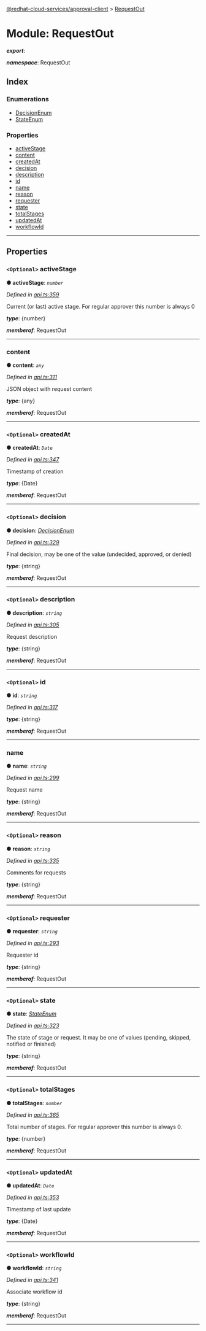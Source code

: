 [@redhat-cloud-services/approval-client](../README.md) > [RequestOut](../modules/requestout.md)

# Module: RequestOut

*__export__*: 

*__namespace__*: RequestOut

## Index

### Enumerations

* [DecisionEnum](../enums/requestout.decisionenum.md)
* [StateEnum](../enums/requestout.stateenum.md)

### Properties

* [activeStage](requestout.md#activestage)
* [content](requestout.md#content)
* [createdAt](requestout.md#createdat)
* [decision](requestout.md#decision)
* [description](requestout.md#description)
* [id](requestout.md#id)
* [name](requestout.md#name)
* [reason](requestout.md#reason)
* [requester](requestout.md#requester)
* [state](requestout.md#state)
* [totalStages](requestout.md#totalstages)
* [updatedAt](requestout.md#updatedat)
* [workflowId](requestout.md#workflowid)

---

## Properties

<a id="activestage"></a>

### `<Optional>` activeStage

**● activeStage**: *`number`*

*Defined in [api.ts:359](https://github.com/RedHatInsights/javascript-clients/blob/master/packages/approval/api.ts#L359)*

Current (or last) active stage. For regular approver this number is always 0

*__type__*: {number}

*__memberof__*: RequestOut

___
<a id="content"></a>

###  content

**● content**: *`any`*

*Defined in [api.ts:311](https://github.com/RedHatInsights/javascript-clients/blob/master/packages/approval/api.ts#L311)*

JSON object with request content

*__type__*: {any}

*__memberof__*: RequestOut

___
<a id="createdat"></a>

### `<Optional>` createdAt

**● createdAt**: *`Date`*

*Defined in [api.ts:347](https://github.com/RedHatInsights/javascript-clients/blob/master/packages/approval/api.ts#L347)*

Timestamp of creation

*__type__*: {Date}

*__memberof__*: RequestOut

___
<a id="decision"></a>

### `<Optional>` decision

**● decision**: *[DecisionEnum](../enums/requestout.decisionenum.md)*

*Defined in [api.ts:329](https://github.com/RedHatInsights/javascript-clients/blob/master/packages/approval/api.ts#L329)*

Final decision, may be one of the value (undecided, approved, or denied)

*__type__*: {string}

*__memberof__*: RequestOut

___
<a id="description"></a>

### `<Optional>` description

**● description**: *`string`*

*Defined in [api.ts:305](https://github.com/RedHatInsights/javascript-clients/blob/master/packages/approval/api.ts#L305)*

Request description

*__type__*: {string}

*__memberof__*: RequestOut

___
<a id="id"></a>

### `<Optional>` id

**● id**: *`string`*

*Defined in [api.ts:317](https://github.com/RedHatInsights/javascript-clients/blob/master/packages/approval/api.ts#L317)*

*__type__*: {string}

*__memberof__*: RequestOut

___
<a id="name"></a>

###  name

**● name**: *`string`*

*Defined in [api.ts:299](https://github.com/RedHatInsights/javascript-clients/blob/master/packages/approval/api.ts#L299)*

Request name

*__type__*: {string}

*__memberof__*: RequestOut

___
<a id="reason"></a>

### `<Optional>` reason

**● reason**: *`string`*

*Defined in [api.ts:335](https://github.com/RedHatInsights/javascript-clients/blob/master/packages/approval/api.ts#L335)*

Comments for requests

*__type__*: {string}

*__memberof__*: RequestOut

___
<a id="requester"></a>

### `<Optional>` requester

**● requester**: *`string`*

*Defined in [api.ts:293](https://github.com/RedHatInsights/javascript-clients/blob/master/packages/approval/api.ts#L293)*

Requester id

*__type__*: {string}

*__memberof__*: RequestOut

___
<a id="state"></a>

### `<Optional>` state

**● state**: *[StateEnum](../enums/requestout.stateenum.md)*

*Defined in [api.ts:323](https://github.com/RedHatInsights/javascript-clients/blob/master/packages/approval/api.ts#L323)*

The state of stage or request. It may be one of values (pending, skipped, notified or finished)

*__type__*: {string}

*__memberof__*: RequestOut

___
<a id="totalstages"></a>

### `<Optional>` totalStages

**● totalStages**: *`number`*

*Defined in [api.ts:365](https://github.com/RedHatInsights/javascript-clients/blob/master/packages/approval/api.ts#L365)*

Total number of stages. For regular approver this number is always 0.

*__type__*: {number}

*__memberof__*: RequestOut

___
<a id="updatedat"></a>

### `<Optional>` updatedAt

**● updatedAt**: *`Date`*

*Defined in [api.ts:353](https://github.com/RedHatInsights/javascript-clients/blob/master/packages/approval/api.ts#L353)*

Timestamp of last update

*__type__*: {Date}

*__memberof__*: RequestOut

___
<a id="workflowid"></a>

### `<Optional>` workflowId

**● workflowId**: *`string`*

*Defined in [api.ts:341](https://github.com/RedHatInsights/javascript-clients/blob/master/packages/approval/api.ts#L341)*

Associate workflow id

*__type__*: {string}

*__memberof__*: RequestOut

___

